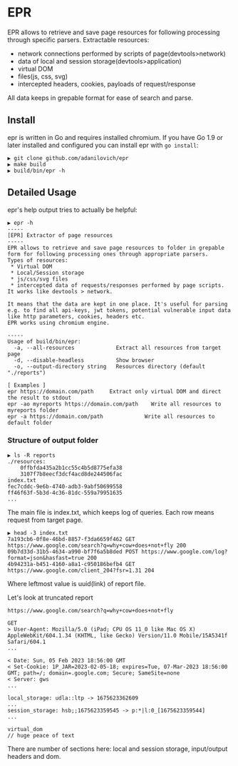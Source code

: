 # EPR

EPR allows to retrieve and save page resources for following processing through specific parsers.
Extractable resources:
- network connections performed by scripts of page(devtools>network)
- data of local and session storage(devtools>application)
- virtual DOM
- files(js, css, svg)
- intercepted headers, cookies, payloads of request/response

All data keeps in grepable format for ease of search and parse.

## Install

epr is written in Go and requires installed chromium. If you have Go 1.9
or later installed and configured you can install epr with `go install`:

```
▶ git clone github.com/adanilovich/epr
▶ make build
▶ build/bin/epr -h
```

## Detailed Usage

epr's help output tries to actually be helpful:

```
▶ epr -h
-----
[EPR] Extractor of page resources
-----
EPR allows to retrieve and save page resources to folder in grepable form for following processing ones through appropriate parsers.
Types of resources:
 * Virtual DOM
 * Local/Session storage
 * js/css/svg files
 * intercepted data of requests/responses performed by page scripts. It works like devtools > network.

It means that the data are kept in one place. It's useful for parsing e.g. to find all api-keys, jwt tokens, potential vulnerable input data like http parameters, cookies, headers etc.
EPR works using chromium engine.

-----
Usage of build/bin/epr:
  -a, --all-resources             Extract all resources from target page
  -d, --disable-headless          Show browser
  -o, --output-directory string   Resources directory (default "./reports")

[ Examples ]
epr https://domain.com/path 	Extract only virtual DOM and direct the result to stdout
epr -ao myreports https://domain.com/path 	 Write all resources to myreports folder 
epr -a https://domain.com/path 	 		   Write all resources to default folder 
```

### Structure of output folder

```
▶ ls -R reports
./resources:
	0ffbfda435a2b1cc55c4b5d8775efa38
	3107f7b8eecf3dcf4acd8de244506fac
index.txt
fec7cddc-9e6b-4740-adb3-9abf50699558
ff46f63f-5b3d-4c36-81dc-559a79951635
...
```

The main file is index.txt, which keeps log of queries. Each row means request from target page.
```
▶ head -3 index.txt
7a193cb6-0f8e-46bd-8857-f3da6659f462 GET https://www.google.com/search?q=why+cow+does+not+fly 200
09b7d33d-31b5-4634-a990-bf7f6a5b8ded POST https://www.google.com/log?format=json&hasfast=true 200
4b94231a-b451-4160-a8a1-c950186befb4 GET https://www.google.com/client_204?fsr=1.31 204
```
Where leftmost value is uuid(link) of report file.

Let's look at truncated report
```
https://www.google.com/search?q=why+cow+does+not+fly

GET
> User-Agent: Mozilla/5.0 (iPad; CPU OS 11_0 like Mac OS X) AppleWebKit/604.1.34 (KHTML, like Gecko) Version/11.0 Mobile/15A5341f Safari/604.1
...

< Date: Sun, 05 Feb 2023 18:56:00 GMT
< Set-Cookie: 1P_JAR=2023-02-05-18; expires=Tue, 07-Mar-2023 18:56:00 GMT; path=/; domain=.google.com; Secure; SameSite=none
< Server: gws
...

local_storage: udla::ltp -> 1675623362609
...
session_storage: hsb;;1675623359545 -> p:*|l:0_[1675623359544]
...

virtual_dom
// huge peace of text
```
There are number of sections here: local and session storage,  input/output headers and dom.
